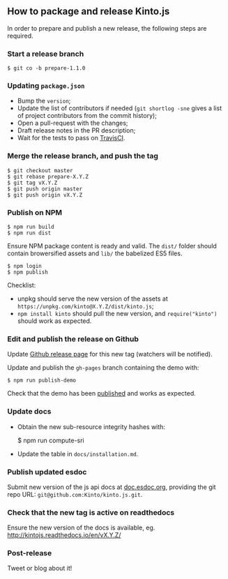 ## How to package and release Kinto.js

In order to prepare and publish a new release, the following steps are required.

### Start a release branch

    $ git co -b prepare-1.1.0

### Updating `package.json`

* Bump the `version`;
* Update the list of contributors if needed (`git shortlog -sne` gives a list of project contributors from the commit history);
* Open a pull-request with the changes;
* Draft release notes in the PR description;
* Wait for the tests to pass on [TravisCI](http://travis-ci.org/Kinto/kinto.js).

### Merge the release branch, and push the tag

    $ git checkout master
    $ git rebase prepare-X.Y.Z
    $ git tag vX.Y.Z
    $ git push origin master
    $ git push origin vX.Y.Z

### Publish on NPM

    $ npm run build
    $ npm run dist

Ensure NPM package content is ready and valid. The `dist/` folder should contain browersified assets and `lib/` the babelized ES5 files.

    $ npm login
    $ npm publish

Checklist:

* unpkg should serve the new version of the assets at `https://unpkg.com/kinto@X.Y.Z/dist/kinto.js`;
* `npm install kinto` should pull the new version, and `require("kinto")` should work as expected.

### Edit and publish the release on Github

Update [Github release page](https://github.com/Kinto/kinto.js/releases) for this new tag (watchers will be notified).

Update and publish the `gh-pages` branch containing the demo with:

    $ npm run publish-demo

Check that the demo has been [published](http://kinto.github.io/kinto.js/) and works as expected.

### Update docs

- Obtain the new sub-resource integrity hashes with:

    $ npm run compute-sri

- Update the table in `docs/installation.md`.

### Publish updated esdoc

Submit new version of the js api docs at [doc.esdoc.org](https://doc.esdoc.org/-/generate.html), providing the git repo URL: `git@github.com:Kinto/kinto.js.git`.

### Check that the new tag is active on readthedocs

Ensure the new version of the docs is available, eg. http://kintojs.readthedocs.io/en/vX.Y.Z/

### Post-release

Tweet or blog about it!
